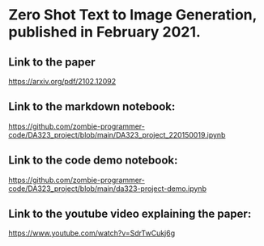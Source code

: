 # Zero Shot Text to Image Generation, published in February 2021.
## Link to the paper
https://arxiv.org/pdf/2102.12092

## Link to the markdown notebook:
https://github.com/zombie-programmer-code/DA323_project/blob/main/DA323_project_220150019.ipynb

## Link to the code demo notebook:
https://github.com/zombie-programmer-code/DA323_project/blob/main/da323-project-demo.ipynb

## Link to the youtube video explaining the paper:
https://www.youtube.com/watch?v=SdrTwCukj6g
